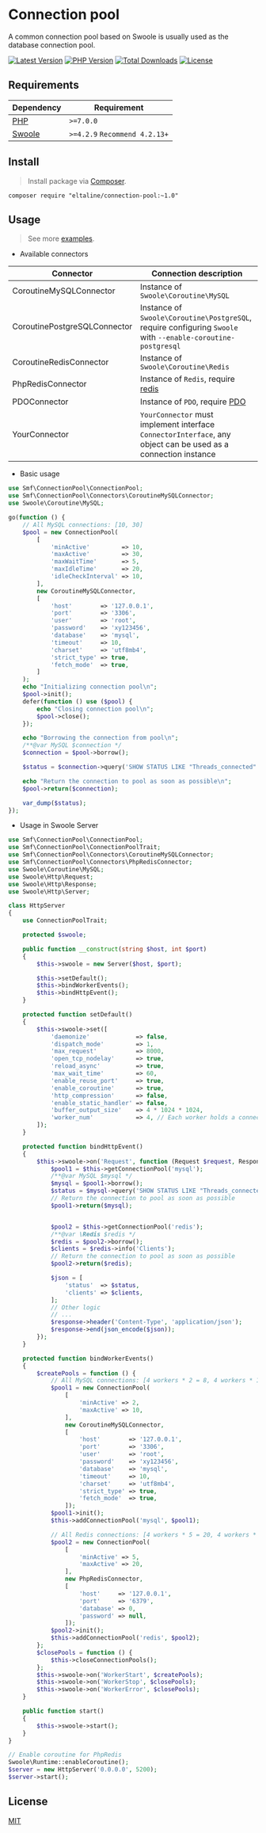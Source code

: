 # Connection pool
A common connection pool based on Swoole is usually used as the database connection pool.

[![Latest Version](https://img.shields.io/github/release/eltaline/connection-pool.svg)](https://github.com/eltaline/connection-pool/releases)
[![PHP Version](https://img.shields.io/packagist/php-v/eltaline/connection-pool.svg?color=green)](https://secure.php.net)
[![Total Downloads](https://poser.pugx.org/eltaline/connection-pool/downloads)](https://packagist.org/packages/eltaline/connection-pool)
[![License](https://poser.pugx.org/eltaline/connection-pool/license)](LICENSE)

## Requirements

| Dependency | Requirement |
| -------- | -------- |
| [PHP](https://secure.php.net/manual/en/install.php) | `>=7.0.0` |
| [Swoole](https://github.com/swoole/swoole-src) | `>=4.2.9` `Recommend 4.2.13+` |

## Install
> Install package via [Composer](https://getcomposer.org/).

```shell
composer require "eltaline/connection-pool:~1.0"
```

## Usage
> See more [examples](examples).

- Available connectors

| Connector | Connection description |
| -------- | -------- |
| CoroutineMySQLConnector | Instance of `Swoole\Coroutine\MySQL` |
| CoroutinePostgreSQLConnector | Instance of `Swoole\Coroutine\PostgreSQL`, require configuring `Swoole` with `--enable-coroutine-postgresql`|
| CoroutineRedisConnector | Instance of `Swoole\Coroutine\Redis` |
| PhpRedisConnector | Instance of `Redis`, require [redis](https://pecl.php.net/package/redis) |
| PDOConnector | Instance of `PDO`, require [PDO](https://www.php.net/manual/en/book.pdo.php) |
| YourConnector | `YourConnector` must implement interface `ConnectorInterface`, any object can be used as a connection instance |

- Basic usage

```php
use Smf\ConnectionPool\ConnectionPool;
use Smf\ConnectionPool\Connectors\CoroutineMySQLConnector;
use Swoole\Coroutine\MySQL;

go(function () {
    // All MySQL connections: [10, 30]
    $pool = new ConnectionPool(
        [
            'minActive'         => 10,
            'maxActive'         => 30,
            'maxWaitTime'       => 5,
            'maxIdleTime'       => 20,
            'idleCheckInterval' => 10,
        ],
        new CoroutineMySQLConnector,
        [
            'host'        => '127.0.0.1',
            'port'        => '3306',
            'user'        => 'root',
            'password'    => 'xy123456',
            'database'    => 'mysql',
            'timeout'     => 10,
            'charset'     => 'utf8mb4',
            'strict_type' => true,
            'fetch_mode'  => true,
        ]
    );
    echo "Initializing connection pool\n";
    $pool->init();
    defer(function () use ($pool) {
        echo "Closing connection pool\n";
        $pool->close();
    });

    echo "Borrowing the connection from pool\n";
    /**@var MySQL $connection */
    $connection = $pool->borrow();

    $status = $connection->query('SHOW STATUS LIKE "Threads_connected"');

    echo "Return the connection to pool as soon as possible\n";
    $pool->return($connection);

    var_dump($status);
});
```

- Usage in Swoole Server

```php
use Smf\ConnectionPool\ConnectionPool;
use Smf\ConnectionPool\ConnectionPoolTrait;
use Smf\ConnectionPool\Connectors\CoroutineMySQLConnector;
use Smf\ConnectionPool\Connectors\PhpRedisConnector;
use Swoole\Coroutine\MySQL;
use Swoole\Http\Request;
use Swoole\Http\Response;
use Swoole\Http\Server;

class HttpServer
{
    use ConnectionPoolTrait;

    protected $swoole;

    public function __construct(string $host, int $port)
    {
        $this->swoole = new Server($host, $port);

        $this->setDefault();
        $this->bindWorkerEvents();
        $this->bindHttpEvent();
    }

    protected function setDefault()
    {
        $this->swoole->set([
            'daemonize'             => false,
            'dispatch_mode'         => 1,
            'max_request'           => 8000,
            'open_tcp_nodelay'      => true,
            'reload_async'          => true,
            'max_wait_time'         => 60,
            'enable_reuse_port'     => true,
            'enable_coroutine'      => true,
            'http_compression'      => false,
            'enable_static_handler' => false,
            'buffer_output_size'    => 4 * 1024 * 1024,
            'worker_num'            => 4, // Each worker holds a connection pool
        ]);
    }

    protected function bindHttpEvent()
    {
        $this->swoole->on('Request', function (Request $request, Response $response) {
            $pool1 = $this->getConnectionPool('mysql');
            /**@var MySQL $mysql */
            $mysql = $pool1->borrow();
            $status = $mysql->query('SHOW STATUS LIKE "Threads_connected"');
            // Return the connection to pool as soon as possible
            $pool1->return($mysql);


            $pool2 = $this->getConnectionPool('redis');
            /**@var \Redis $redis */
            $redis = $pool2->borrow();
            $clients = $redis->info('Clients');
            // Return the connection to pool as soon as possible
            $pool2->return($redis);

            $json = [
                'status'  => $status,
                'clients' => $clients,
            ];
            // Other logic
            // ...
            $response->header('Content-Type', 'application/json');
            $response->end(json_encode($json));
        });
    }

    protected function bindWorkerEvents()
    {
        $createPools = function () {
            // All MySQL connections: [4 workers * 2 = 8, 4 workers * 10 = 40]
            $pool1 = new ConnectionPool(
                [
                    'minActive' => 2,
                    'maxActive' => 10,
                ],
                new CoroutineMySQLConnector,
                [
                    'host'        => '127.0.0.1',
                    'port'        => '3306',
                    'user'        => 'root',
                    'password'    => 'xy123456',
                    'database'    => 'mysql',
                    'timeout'     => 10,
                    'charset'     => 'utf8mb4',
                    'strict_type' => true,
                    'fetch_mode'  => true,
                ]);
            $pool1->init();
            $this->addConnectionPool('mysql', $pool1);

            // All Redis connections: [4 workers * 5 = 20, 4 workers * 20 = 80]
            $pool2 = new ConnectionPool(
                [
                    'minActive' => 5,
                    'maxActive' => 20,
                ],
                new PhpRedisConnector,
                [
                    'host'     => '127.0.0.1',
                    'port'     => '6379',
                    'database' => 0,
                    'password' => null,
                ]);
            $pool2->init();
            $this->addConnectionPool('redis', $pool2);
        };
        $closePools = function () {
            $this->closeConnectionPools();
        };
        $this->swoole->on('WorkerStart', $createPools);
        $this->swoole->on('WorkerStop', $closePools);
        $this->swoole->on('WorkerError', $closePools);
    }

    public function start()
    {
        $this->swoole->start();
    }
}

// Enable coroutine for PhpRedis
Swoole\Runtime::enableCoroutine();
$server = new HttpServer('0.0.0.0', 5200);
$server->start();
```

## License

[MIT](LICENSE)
